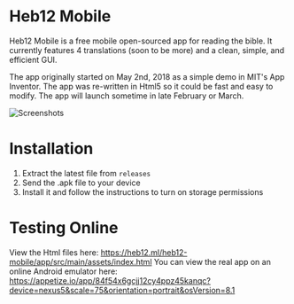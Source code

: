 # Heb12 Mobile
Heb12 Mobile is a free mobile open-sourced app for reading the bible. It currently features 4 translations (soon to be more) and a clean, simple, and efficient GUI.

The app originally started on May 2nd, 2018 as a simple demo in MIT's App Inventor. The app was re-written in Html5 so it could be fast and easy to modify. The app will launch sometime in late February or March.

![Screenshots](https://raw.githubusercontent.com/heb12/heb12-mobile/master/screenshots.png)
# Installation
1. Extract the latest file from `releases`
2. Send the .apk file to your device
3. Install it and follow the instructions to turn on storage permissions

# Testing Online
View the Html files here: https://heb12.ml/heb12-mobile/app/src/main/assets/index.html
You can view the real app on an online Android emulator here: https://appetize.io/app/84f54x6gcjj12cy4ppz45kanqc?device=nexus5&scale=75&orientation=portrait&osVersion=8.1

